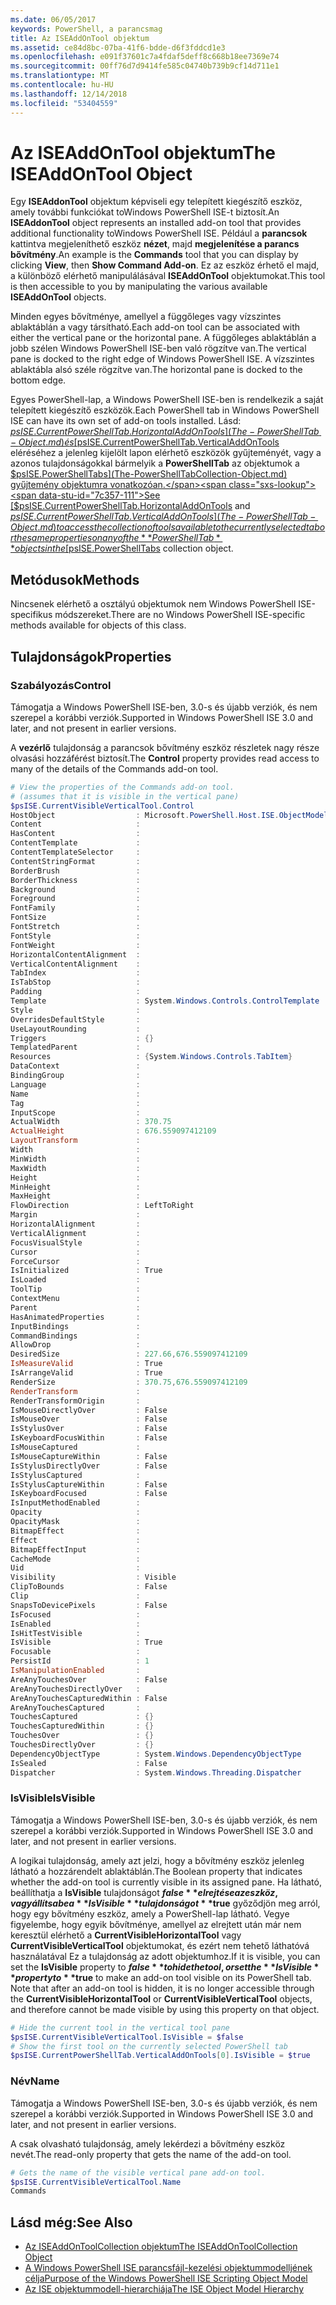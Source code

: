 ```yaml
---
ms.date: 06/05/2017
keywords: PowerShell, a parancsmag
title: Az ISEAddOnTool objektum
ms.assetid: ce84d8bc-07ba-41f6-bdde-d6f3fddcd1e3
ms.openlocfilehash: e091f37601c7a4fdaf5deff8c668b18ee7369e74
ms.sourcegitcommit: 00ff76d7d9414fe585c04740b739b9cf14d711e1
ms.translationtype: MT
ms.contentlocale: hu-HU
ms.lasthandoff: 12/14/2018
ms.locfileid: "53404559"
---
```

# <a name="the-iseaddontool-object"></a><span data-ttu-id="7c357-103">Az ISEAddOnTool objektum</span><span class="sxs-lookup"><span data-stu-id="7c357-103">The ISEAddOnTool Object</span></span>

<span data-ttu-id="7c357-104">Egy **ISEAddonTool** objektum képviseli egy telepített kiegészítő eszköz, amely további funkciókat toWindows PowerShell ISE-t biztosít.</span><span class="sxs-lookup"><span data-stu-id="7c357-104">An **ISEAddonTool** object represents an installed add-on tool that provides additional functionality toWindows PowerShell ISE.</span></span> <span data-ttu-id="7c357-105">Például a **parancsok** kattintva megjeleníthető eszköz **nézet**, majd **megjelenítése a parancs bővítmény**.</span><span class="sxs-lookup"><span data-stu-id="7c357-105">An example is the **Commands** tool that you can display by clicking **View**, then **Show Command Add-on**.</span></span> <span data-ttu-id="7c357-106">Ez az eszköz érhető el majd, a különböző elérhető manipulálásával **ISEAddOnTool** objektumokat.</span><span class="sxs-lookup"><span data-stu-id="7c357-106">This tool is then accessible to you by manipulating the various available **ISEAddOnTool** objects.</span></span>

<span data-ttu-id="7c357-107">Minden egyes bővítménye, amellyel a függőleges vagy vízszintes ablaktáblán a vagy társítható.</span><span class="sxs-lookup"><span data-stu-id="7c357-107">Each add-on tool can be associated with either the vertical pane or the horizontal pane.</span></span> <span data-ttu-id="7c357-108">A függőleges ablaktáblán a jobb szélen Windows PowerShell ISE-ben való rögzítve van.</span><span class="sxs-lookup"><span data-stu-id="7c357-108">The vertical pane is docked to the right edge of Windows PowerShell ISE.</span></span> <span data-ttu-id="7c357-109">A vízszintes ablaktábla alsó széle rögzítve van.</span><span class="sxs-lookup"><span data-stu-id="7c357-109">The horizontal pane is docked to the bottom edge.</span></span>

<span data-ttu-id="7c357-110">Egyes PowerShell-lap, a Windows PowerShell ISE-ben is rendelkezik a saját telepített kiegészítő eszközök.</span><span class="sxs-lookup"><span data-stu-id="7c357-110">Each PowerShell tab in Windows PowerShell ISE can have its own set of add-on tools installed.</span></span> <span data-ttu-id="7c357-111">Lásd: [$psISE.CurrentPowerShellTab.HorizontalAddOnTools](The-PowerShellTab-Object.md) és [$psISE.CurrentPowerShellTab.VerticalAddOnTools](The-PowerShellTab-Object.md) eléréséhez a jelenleg kijelölt lapon elérhető eszközök gyűjteményét, vagy a azonos tulajdonságokkal bármelyik a **PowerShellTab** az objektumok a [$psISE.PowerShellTabs](The-PowerShellTabCollection-Object.md) gyűjtemény objektumra vonatkozóan.</span><span class="sxs-lookup"><span data-stu-id="7c357-111">See [$psISE.CurrentPowerShellTab.HorizontalAddOnTools](The-PowerShellTab-Object.md) and [$psISE.CurrentPowerShellTab.VerticalAddOnTools](The-PowerShellTab-Object.md) to access the collection of tools available to the currently selected tab or the same properties on any of the **PowerShellTab** objects in the [$psISE.PowerShellTabs](The-PowerShellTabCollection-Object.md) collection object.</span></span>

## <a name="methods"></a><span data-ttu-id="7c357-112">Metódusok</span><span class="sxs-lookup"><span data-stu-id="7c357-112">Methods</span></span>

<span data-ttu-id="7c357-113">Nincsenek elérhető a osztályú objektumok nem Windows PowerShell ISE-specifikus módszereket.</span><span class="sxs-lookup"><span data-stu-id="7c357-113">There are no Windows PowerShell ISE-specific methods available for objects of this class.</span></span>

## <a name="properties"></a><span data-ttu-id="7c357-114">Tulajdonságok</span><span class="sxs-lookup"><span data-stu-id="7c357-114">Properties</span></span>

### <a name="control"></a><span data-ttu-id="7c357-115">Szabályozás</span><span class="sxs-lookup"><span data-stu-id="7c357-115">Control</span></span>

<span data-ttu-id="7c357-116">Támogatja a Windows PowerShell ISE-ben, 3.0-s és újabb verziók, és nem szerepel a korábbi verziók.</span><span class="sxs-lookup"><span data-stu-id="7c357-116">Supported in Windows PowerShell ISE 3.0 and later, and not present in earlier versions.</span></span>

<span data-ttu-id="7c357-117">A **vezérlő** tulajdonság a parancsok bővítmény eszköz részletek nagy része olvasási hozzáférést biztosít.</span><span class="sxs-lookup"><span data-stu-id="7c357-117">The **Control** property provides read access to many of the details of the Commands add-on tool.</span></span>

```powershell
# View the properties of the Commands add-on tool.
# (assumes that it is visible in the vertical pane)
$psISE.CurrentVisibleVerticalTool.Control
HostObject                  : Microsoft.PowerShell.Host.ISE.ObjectModelRoot
Content                     :
HasContent                  :
ContentTemplate             :
ContentTemplateSelector     :
ContentStringFormat         :
BorderBrush                 :
BorderThickness             :
Background                  :
Foreground                  :
FontFamily                  :
FontSize                    :
FontStretch                 :
FontStyle                   :
FontWeight                  :
HorizontalContentAlignment  :
VerticalContentAlignment    :
TabIndex                    :
IsTabStop                   :
Padding                     :
Template                    : System.Windows.Controls.ControlTemplate
Style                       :
OverridesDefaultStyle       :
UseLayoutRounding           :
Triggers                    : {}
TemplatedParent             :
Resources                   : {System.Windows.Controls.TabItem}
DataContext                 :
BindingGroup                :
Language                    :
Name                        :
Tag                         :
InputScope                  :
ActualWidth                 : 370.75
ActualHeight                : 676.559097412109
LayoutTransform             :
Width                       :
MinWidth                    :
MaxWidth                    :
Height                      :
MinHeight                   :
MaxHeight                   :
FlowDirection               : LeftToRight
Margin                      :
HorizontalAlignment         :
VerticalAlignment           :
FocusVisualStyle            :
Cursor                      :
ForceCursor                 :
IsInitialized               : True
IsLoaded                    :
ToolTip                     :
ContextMenu                 :
Parent                      :
HasAnimatedProperties       :
InputBindings               :
CommandBindings             :
AllowDrop                   :
DesiredSize                 : 227.66,676.559097412109
IsMeasureValid              : True
IsArrangeValid              : True
RenderSize                  : 370.75,676.559097412109
RenderTransform             :
RenderTransformOrigin       :
IsMouseDirectlyOver         : False
IsMouseOver                 : False
IsStylusOver                : False
IsKeyboardFocusWithin       : False
IsMouseCaptured             :
IsMouseCaptureWithin        : False
IsStylusDirectlyOver        : False
IsStylusCaptured            :
IsStylusCaptureWithin       : False
IsKeyboardFocused           : False
IsInputMethodEnabled        :
Opacity                     :
OpacityMask                 :
BitmapEffect                :
Effect                      :
BitmapEffectInput           :
CacheMode                   :
Uid                         :
Visibility                  : Visible
ClipToBounds                : False
Clip                        :
SnapsToDevicePixels         : False
IsFocused                   :
IsEnabled                   :
IsHitTestVisible            :
IsVisible                   : True
Focusable                   :
PersistId                   : 1
IsManipulationEnabled       :
AreAnyTouchesOver           : False
AreAnyTouchesDirectlyOver   :
AreAnyTouchesCapturedWithin : False
AreAnyTouchesCaptured       :
TouchesCaptured             : {}
TouchesCapturedWithin       : {}
TouchesOver                 : {}
TouchesDirectlyOver         : {}
DependencyObjectType        : System.Windows.DependencyObjectType
IsSealed                    : False
Dispatcher                  : System.Windows.Threading.Dispatcher
```

### <a name="isvisible"></a><span data-ttu-id="7c357-118">IsVisible</span><span class="sxs-lookup"><span data-stu-id="7c357-118">IsVisible</span></span>

<span data-ttu-id="7c357-119">Támogatja a Windows PowerShell ISE-ben, 3.0-s és újabb verziók, és nem szerepel a korábbi verziók.</span><span class="sxs-lookup"><span data-stu-id="7c357-119">Supported in Windows PowerShell ISE 3.0 and later, and not present in earlier versions.</span></span>

<span data-ttu-id="7c357-120">A logikai tulajdonság, amely azt jelzi, hogy a bővítmény eszköz jelenleg látható a hozzárendelt ablaktáblán.</span><span class="sxs-lookup"><span data-stu-id="7c357-120">The Boolean property that indicates whether the add-on tool is currently visible in its assigned pane.</span></span> <span data-ttu-id="7c357-121">Ha látható, beállíthatja a **IsVisible** tulajdonságot **$false** elrejtése az eszköz, vagy állítsa be a **IsVisible** tulajdonságot **$true** győződjön meg arról, hogy egy bővítmény eszköz, amely a PowerShell-lap látható. Vegye figyelembe, hogy egyik bővítménye, amellyel az elrejtett után már nem keresztül elérhető a **CurrentVisibleHorizontalTool** vagy **CurrentVisibleVerticalTool** objektumokat, és ezért nem tehető láthatóvá használatával Ez a tulajdonság az adott objektumhoz.</span><span class="sxs-lookup"><span data-stu-id="7c357-121">If it is visible, you can set the **IsVisible** property to **$false** to hide the tool, or set the **IsVisible** property to **$true** to make an add-on tool visible on its PowerShell tab. Note that after an add-on tool is hidden, it is no longer accessible through the **CurrentVisibleHorizontalTool** or **CurrentVisibleVerticalTool** objects, and therefore cannot be made visible by using this property on that object.</span></span>

```powershell
# Hide the current tool in the vertical tool pane
$psISE.CurrentVisibleVerticalTool.IsVisible = $false
# Show the first tool on the currently selected PowerShell tab
$psISE.CurrentPowerShellTab.VerticalAddOnTools[0].IsVisible = $true
```

### <a name="name"></a><span data-ttu-id="7c357-122">Név</span><span class="sxs-lookup"><span data-stu-id="7c357-122">Name</span></span>

<span data-ttu-id="7c357-123">Támogatja a Windows PowerShell ISE-ben, 3.0-s és újabb verziók, és nem szerepel a korábbi verziók.</span><span class="sxs-lookup"><span data-stu-id="7c357-123">Supported in Windows PowerShell ISE 3.0 and later, and not present in earlier versions.</span></span>

<span data-ttu-id="7c357-124">A csak olvasható tulajdonság, amely lekérdezi a bővítmény eszköz nevét.</span><span class="sxs-lookup"><span data-stu-id="7c357-124">The read-only property that gets the name of the add-on tool.</span></span>

```powershell
# Gets the name of the visible vertical pane add-on tool.
$psISE.CurrentVisibleVerticalTool.Name
Commands
```

## <a name="see-also"></a><span data-ttu-id="7c357-125">Lásd még:</span><span class="sxs-lookup"><span data-stu-id="7c357-125">See Also</span></span>

- [<span data-ttu-id="7c357-126">Az ISEAddOnToolCollection objektum</span><span class="sxs-lookup"><span data-stu-id="7c357-126">The ISEAddOnToolCollection Object</span></span>](The-ISEAddOnToolCollection-Object.md)
- [<span data-ttu-id="7c357-127">A Windows PowerShell ISE parancsfájl-kezelési objektummodelljének célja</span><span class="sxs-lookup"><span data-stu-id="7c357-127">Purpose of the Windows PowerShell ISE Scripting Object Model</span></span>](Purpose-of-the-Windows-PowerShell-ISE-Scripting-Object-Model.md)
- [<span data-ttu-id="7c357-128">Az ISE objektummodell-hierarchiája</span><span class="sxs-lookup"><span data-stu-id="7c357-128">The ISE Object Model Hierarchy</span></span>](The-ISE-Object-Model-Hierarchy.md)